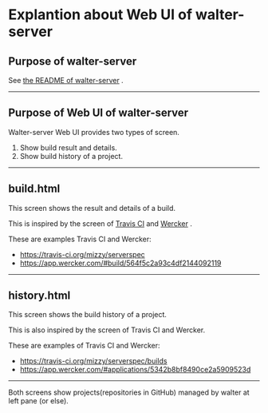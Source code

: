 # Explantion about Web UI of walter-server

## Purpose of walter-server

See [the README of walter-server](../README.md) .

----

## Purpose of Web UI of walter-server

Walter-server Web UI provides two types of screen.

1. Show build result and details.
1. Show build history of a project.


----

## build.html

This screen shows the result and details of a build.

This is inspired by the screen of [Travis CI](https://travis-ci.org/) and [Wercker](http://wercker.com/) .


These are examples Travis CI and Wercker:

* https://travis-ci.org/mizzy/serverspec
* https://app.wercker.com/#build/564f5c2a93c4df2144092119

----

## history.html


This screen shows the build history of a project.

This is also inspired by the screen of Travis CI and Wercker.

These are examples of Travis CI and Wercker:

* https://travis-ci.org/mizzy/serverspec/builds
* https://app.wercker.com/#applications/5342b8bf8490ce2a5909523d


----

Both screens show projects(repositories in GitHub) managed by walter at left pane (or else).
